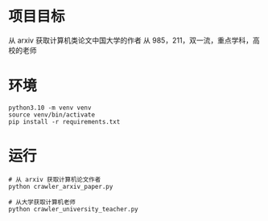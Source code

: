 # 项目目标
从 arxiv 获取计算机类论文中国大学的作者
从 985，211，双一流，重点学科，高校的老师

# 环境
```
python3.10 -m venv venv
source venv/bin/activate
pip install -r requirements.txt 

```

# 运行
```
# 从 arxiv 获取计算机论文作者
python crawler_arxiv_paper.py

# 从大学获取计算机老师
python crawler_university_teacher.py

```
